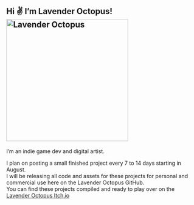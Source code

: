 <h2 class="text-center">Hi ✌️ I’m Lavender Octopus!<br><img src="https://img.itch.zone/aW1nLzY2MDM3NjIuZ2lm/original/Q2fTl%2F.gif" alt="Lavender Octopus" width="320" title="Lavender Octopus"></h2>
<p class="text-center">I’m an indie game dev and digital artist.<br></p>
<p class="text-center">I plan on posting a small finished project every 7 to 14 days starting in August. <br>I will be releasing all code and assets for these projects for personal and commercial use here on the Lavender Octopus GitHub.<br>You can find these projects compiled and ready to play over on the <a href="https://github.com/LavenderOctopus" target="_blank" rel="noopener noreferrer">Lavender Octopus Itch.io</a></p>
